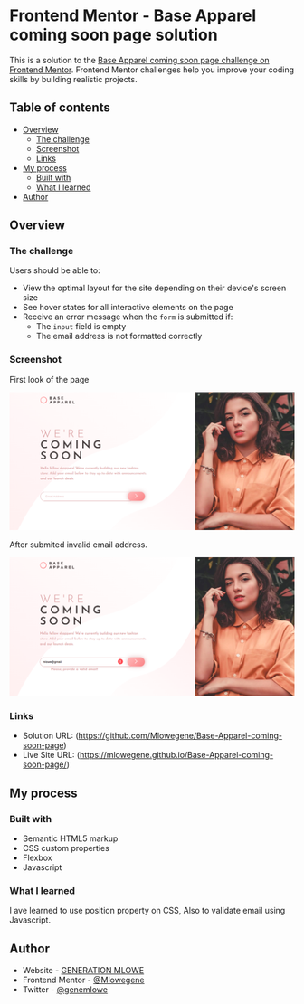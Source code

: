 # Frontend Mentor - Base Apparel coming soon page solution

This is a solution to the [Base Apparel coming soon page challenge on Frontend Mentor](https://www.frontendmentor.io/challenges/base-apparel-coming-soon-page-5d46b47f8db8a7063f9331a0). Frontend Mentor challenges help you improve your coding skills by building realistic projects. 

## Table of contents

- [Overview](#overview)
  - [The challenge](#the-challenge)
  - [Screenshot](#screenshot)
  - [Links](#links)
- [My process](#my-process)
  - [Built with](#built-with)
  - [What I learned](#what-i-learned)
- [Author](#author)


## Overview

### The challenge

Users should be able to:

- View the optimal layout for the site depending on their device's screen size
- See hover states for all interactive elements on the page
- Receive an error message when the `form` is submitted if:
  - The `input` field is empty
  - The email address is not formatted correctly

### Screenshot
First look of the page

![](./base1.png)

After submited invalid email address.

![](./base2.png)

### Links

- Solution URL: (https://github.com/Mlowegene/Base-Apparel-coming-soon-page)
- Live Site URL: (https://mlowegene.github.io/Base-Apparel-coming-soon-page/)

## My process

### Built with

- Semantic HTML5 markup
- CSS custom properties
- Flexbox
- Javascript

### What I learned

  I ave learned to use position property on CSS, Also to validate email using Javascript.


## Author

- Website - [GENERATION MLOWE](https://github.com/Mlowegene)
- Frontend Mentor - [@Mlowegene](https://www.frontendmentor.io/profile/Mlowegene)
- Twitter - [@genemlowe](https://twitter.com/genemlowe)

